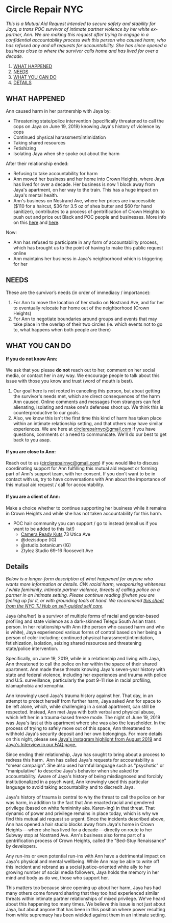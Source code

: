 # Circle Repair NYC
*This is a Mutual Aid Request intended to secure safety and stability for Jaya, a trans POC survivor of intimate partner violence by her white ex-partner, Ann. We are making this request after trying to engage in a confidential accountability process with this person who caused harm, who has refused any and all requests for accountability. She has since opened a business close to where the survivor calls home and has lived for over a decade.*

1. [WHAT HAPPENED](#what-happened)
2. [NEEDS](#needs)
3. [WHAT YOU CAN DO](#what-to-do)
4. [DETAILS](#details)

## WHAT HAPPENED <a name="what-happened"></a>
Ann caused harm in her partnership with Jaya by:
  -   Threatening state/police intervention (specifically threatened to call the cops on Jaya on June 19, 2019) knowing Jaya's history of violence by cops
  -   Continued physical harassment/intimidation
  -   Taking shared resources
  -   Fetishizing
  -   Isolating Jaya when she spoke out about the harm

After their relationship ended:
  -   Refusing to take accountability for harm
  -   Ann moved her business and her home into Crown Heights, where Jaya has lived for over a decade. Her business is now 1 block away from Jaya's apartment, on her way to the train. This has a huge impact on Jaya's mental health.
  -   Ann's business on Nostrand Ave, where her prices are inaccessible ($110 for a haircut, $36 for 3.5 oz of shea butter and $60 for hand sanitizer), contributes to a process of gentrification of Crown Heights to push out and price out Black and POC people and businesses. More info on this [here](https://thebridgebk.com/nostrand-avenue-why-its-new-gentrification-flash-point/) and [here](https://www.youtube.com/watch?v=klqHzXQVWKs).

Now:
  -   Ann has refused to participate in any form of accountability process, which has brought us to the point of having to make this public request online
  -   Ann maintains her business in Jaya's neighborhood which is triggering for her

## NEEDS <a name="needs"></a>
These are the survivor’s needs (in order of immediacy / importance):
1. For Ann to move the location of her studio on Nostrand Ave, and for her to eventually relocate her home out of the neighborhood (Crown Heights)
2. For Ann to negotiate boundaries around groups and events that may take place in the overlap of their two circles (ie. which events not to go to, what happens when both people are there)

## WHAT YOU CAN DO <a name="what-to-do"></a>
#### If you do not know Ann:
We ask that you please **do not** reach out to her, comment on her social media, or contact her in any way. We encourage people to talk about this issue with those you know and trust (word of mouth is best).
1.  Our goal here is not rooted in canceling this person, but about getting the survivor's needs met, which are direct consequences of the harm Ann caused. Online comments and messages from strangers can feel alienating, isolating and make one's defenses shoot up. We think this is counterproductive to our goals.
2.  Also, we know this isn't the first time this kind of harm has taken place within an intimate relationship setting, and that others may have similar experiences. We are here at <circlerepairnyc@gmail.com> if you have questions, comments or a need to communicate. We'll do our best to get back to you asap.

#### If you are close to Ann:
Reach out to us (<circlerepairnyc@gmail.com>) if you would like to discuss coordinating support for Ann fulfilling this mutual aid request or forming part of Ann's support team, with her consent. If you don't want to be in contact with us, try to have conversations with Ann about the importance of this mutual aid request / call for accountability.

#### If you are a client of Ann:
Make a choice whether to continue supporting her business while it remains in Crown Heights and while she has not taken accountability for this harm.
-  POC hair community you can support / go to instead (email us if you want to be added to this list!)
    -   [Camera Ready Kuts](https://www.camerareadykutz.com/) 73 Utica Ave
    -   @dezisdope (IG)
    -   @studio.botanicum (IG)
    -   Ztylez Studio 69-16 Roosevelt Ave

## Details <a name="details"></a>
_Below is a longer-form description of what happened for anyone who wants more information or details. CW: racial harm, weaponizing whiteness / white femininity, intimate partner violence, threats of calling police on a partner in an intimate setting. Please continue reading if/when you are feeling up for it, or with grounding tools at hand. We recommend [this sheet from the NYC TJ Hub on self-guided self care](https://docs.google.com/document/d/123TviiR-DcRdH_dpfYVpOVrdy_plVgPzztCJ8ALOh40/edit)._

Jaya (she/her) is a survivor of multiple forms of racial and gender-based profiling and state violence as a dark-skinned Telegu South Asian trans person. In her relationship with Ann (the person who caused harm and who is white), Jaya experienced various forms of control based on her being a person of color including: continued physical harassment/intimidation, fetishization, isolation, seizing shared resources and threatening state/police intervention.

Specifically, on June 19, 2019, while in a relationship and living with Jaya, Ann threatened to call the police on her within the space of their shared apartment. Ann made these threats knowing Jaya's seven-year history with state and federal violence, including her experiences and trauma with police and U.S. surveillance, particularly the post 9-11 rise in racial profiling, islamaphobia and xenophia.

Ann knowingly used Jaya's trauma history against her. That day, in an attempt to protect herself from further harm, Jaya asked Ann for space to be left alone, which, while challenging in a small apartment, can still be respected. Instead, Ann met Jaya with both verbal and physical abuse, which left her in a trauma-based freeze mode. The night of June 19, 2019 was Jaya's last at this apartment where she was also the leaseholder. In the process of trying to safely move out of this space, Ann threatened to withhold Jaya's security deposit and her own belongings. For more details on this night, please see [Jaya's instagram highlight from August 2019](https://www.instagram.com/stories/highlights/18060947569087735/) and [Jaya's Interview in our FAQ page.](./faq)

Since ending their relationship, Jaya has sought to bring about a process to redress this harm.  Ann has called Jaya's requests for accountability a "smear campaign". She also used harmful language such as "psychotic" or "manipulative" to describe Jaya's behavior when she asked for accountability. Aware of Jaya's history of being misdiagnosed and forcibly institutionalized in a psych ward, Ann knowingly used this particular language to avoid taking accountability and to discredit Jaya.

Jaya's history of trauma is central to why the threat to call the police on her was harm, in addition to the fact that Ann enacted racial and gendered privilege (based on white femininity aka. Karen-ing) in that threat. That dynamic of power and privilege remains in place today, which is why we find this mutual aid request so urgent. Since the incidents described above, Ann has opened a hair studio blocks away from Jaya's home in Crown Heights---where she has lived for a decade---directly on route to her Subway stop at Nostrand Ave. Ann's business also forms part of a gentrification process of Crown Heights, called the "Bed-Stuy Renaissance" by developers.

Any run-ins or even potential run-ins with Ann have a detrimental impact on Jaya's physical and mental wellbeing. While Ann may be able to write off this incident and rebrand as a social justice-oriented white ally to her growing number of social media followers, Jaya holds the memory in her mind and body as do we, those who support her.

This matters too because since opening up about her harm, Jaya has had many others come forward sharing that they too had experienced similar threats within intimate partner relationships of mixed privilege. We've heard about this happening too many times. We believe this issue is not just about Jaya, but about anyone that has been in this position where power resulting from white supremacy has been wielded against them in an intimate setting.
